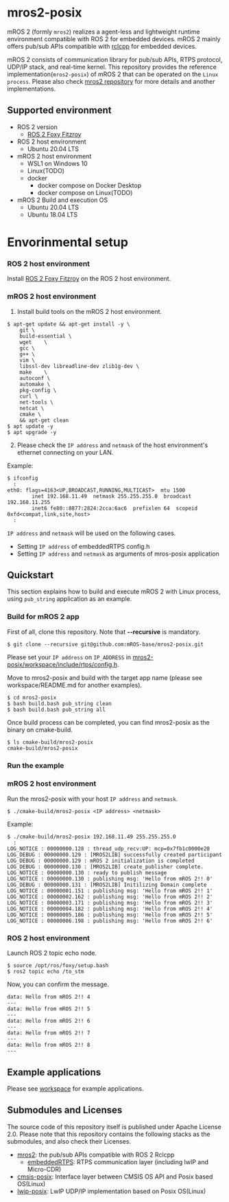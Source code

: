 # mros2-posix

mROS 2 (formly `mros2`) realizes a agent-less and lightweight runtime environment compatible with ROS 2 for embedded devices. mROS 2 mainly offers pub/sub APIs compatible with [rclcpp](https://docs.ros2.org/dashing/api/rclcpp/index.html) for embedded devices.

mROS 2 consists of communication library for pub/sub APIs, RTPS protocol, UDP/IP stack, and real-time kernel. This repository provides the reference implementation(`mros2-posix`) of mROS 2 that can be operated on the `Linux process`. Please also check [mros2 repository](https://github.com/mROS-base/mros2) for more details and another implementations.

## Supported environment

* ROS 2 version
  * [ROS 2 Foxy Fitzroy](https://docs.ros.org/en/foxy/index.html)
* ROS 2 host environment
  * Ubuntu 20.04 LTS
* mROS 2 host environment
  * WSL1 on Windows 10
  * Linux(TODO)
  * docker
    * docker compose on Docker Desktop
    * docker compose on Linux(TODO)
* mROS 2 Build and execution OS
  * Ubuntu 20.04 LTS
  * Ubuntu 18.04 LTS

# Envorinmental setup

### ROS 2 host environment
Install [ROS 2 Foxy Fitzroy](https://docs.ros.org/en/foxy/Installation.html) on the ROS 2 host environment.

### mROS 2 host environment
1. Install build tools on the mROS 2 host environment.
```
$ apt-get update && apt-get install -y \
	git	\
	build-essential	\
	wget	\
	gcc	\
	g++	\
	vim	\
	libssl-dev libreadline-dev zlib1g-dev \
	make	\
	autoconf \
	automake \
	pkg-config \
	curl \
	net-tools \
	netcat \
	cmake \
	&& apt-get clean
$ apt update -y
$ apt upgrade -y
```
2. Please check the `IP address` and `netmask` of the host environment's ethernet connecting on your LAN.

Example:

```
$ ifconfig
  :
eth0: flags=4163<UP,BROADCAST,RUNNING,MULTICAST>  mtu 1500
        inet 192.168.11.49  netmask 255.255.255.0  broadcast 192.168.11.255
        inet6 fe80::8877:2824:2cca:6ac6  prefixlen 64  scopeid 0xfd<compat,link,site,host>
  :
```

`IP address` and `netmask` will be used on the following cases.

* Setting `IP address` of embeddedRTPS config.h
* Setting `IP address`  and `netmask` as arguments of mros-posix application


## Quickstart
This section explains how to build and execute mROS 2 with Linux process, using `pub_string` application as an example.

### Build for mROS 2 app

First of all, clone this repository. Note that **--recursive** is mandatory.

```
$ git clone --recursive git@github.com:mROS-base/mros2-posix.git
```

Please set your `IP address` on `IP_ADDRESS` in [mros2-posix/workspace/include/rtps/config.h](https://github.com/mROS-base/mros2-posix/blob/main/workspace/include/rtps/config.h).

Move to mros2-posix and build with the target app name (please see workspace/README.md for another examples).

```
$ cd mros2-posix
$ bash build.bash pub_string clean
$ bash build.bash pub_string all
```

Once build process can be completed, you can find mros2-posix as the binary on cmake-build. 

```
$ ls cmake-build/mros2-posix
cmake-build/mros2-posix
```

### Run the example

### mROS 2 host environment
Run the mros2-posix with your host `IP address` and `netmask`.

```
$ ./cmake-build/mros2-posix <IP address> <netmask>
```

Example:

```
$ ./cmake-build/mros2-posix 192.168.11.49 255.255.255.0
  :
LOG_NOTICE : 00000000.128 : thread_udp_recv:UP: mcp=0x7fb1c0000e20
LOG_DEBUG : 00000000.129 : [MROS2LIB] successfully created participant
LOG_DEBUG : 00000000.129 : mROS 2 initialization is completed
LOG_DEBUG : 00000000.130 : [MROS2LIB] create_publisher complete.
LOG_NOTICE : 00000000.130 : ready to publish message
LOG_NOTICE : 00000000.130 : publishing msg: 'Hello from mROS 2!! 0'
LOG_DEBUG : 00000000.131 : [MROS2LIB] Initilizing Domain complete
LOG_NOTICE : 00000001.151 : publishing msg: 'Hello from mROS 2!! 1'
LOG_NOTICE : 00000002.162 : publishing msg: 'Hello from mROS 2!! 2'
LOG_NOTICE : 00000003.171 : publishing msg: 'Hello from mROS 2!! 3'
LOG_NOTICE : 00000004.182 : publishing msg: 'Hello from mROS 2!! 4'
LOG_NOTICE : 00000005.186 : publishing msg: 'Hello from mROS 2!! 5'
LOG_NOTICE : 00000006.198 : publishing msg: 'Hello from mROS 2!! 6'
```


### ROS 2 host environment
Launch ROS 2 topic echo node.

```
$ source /opt/ros/foxy/setup.bash
$ ros2 topic echo /to_stm
```

Now, you can confirm the message.
```
data: Hello from mROS 2!! 4
---
data: Hello from mROS 2!! 5
---
data: Hello from mROS 2!! 6
---
data: Hello from mROS 2!! 7
---
data: Hello from mROS 2!! 8
---
```

## Example applications
Please see [workspace](https://github.com/mROS-base/mros2-posix/tree/main/workspace/src) for example applications.

## Submodules and Licenses
The source code of this repository itself is published under Apache License 2.0.
Please note that this repository contains the following stacks as the submodules, and also check their Licenses.

* [mros2](https://github.com/mROS-base/mros2): the pub/sub APIs compatible with ROS 2 Rclcpp
  * [embeddedRTPS](https://github.com/mROS-base/embeddedRTPS): RTPS communication layer (including lwIP and Micro-CDR)
* [cmsis-posix](https://github.com/mROS-base/cmsis-posix): Interface layer between CMSIS OS API and Posix based OS(Linux)
* [lwip-posix](https://github.com/mROS-base/lwip-posix): LwIP UDP/IP implementation based on Posix OS(Linux)
